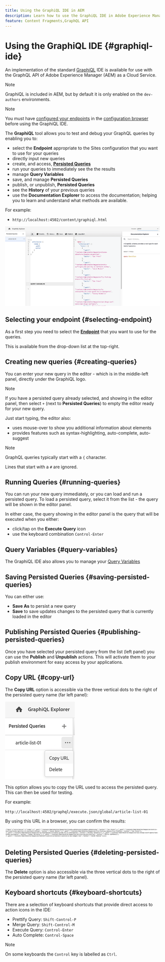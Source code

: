 ```yaml
---
title: Using the GraphiQL IDE in AEM
description: Learn how to use the GraphiQL IDE in Adobe Experience Manager.
feature: Content Fragments,GraphQL API
---
```


# Using the GraphiQL IDE {#graphiql-ide}

An implementation of the standard [GraphiQL](https://graphql.org/learn/serving-over-http/#graphiql) IDE is available for use with the GraphQL API of Adobe Experience Manager (AEM) as a Cloud Service. 

>[!NOTE]
>
>GraphiQL is included in AEM, but by default it is only enabled on the `dev-authors` environments.

>[!NOTE]
>You must have [configured your endpoints](/help/headless/graphql-api/graphql-endpoint.md) in the [configuration browser](/help/assets/content-fragments/content-fragments-configuration-browser.md) before using the GraphiQL IDE.


The **GraphiQL** tool allows you to test and debug your GraphQL queries by enabling you to:
* select the **Endpoint** appropriate to the Sites configuration that you want to use for your queries
* directly input new queries 
* create, and access, **[Persisted Queries](/help/headless/graphql-api/persisted-queries.md)**
* run your queries to immediately see the the results
* manage **Query Variables** 
* save, and manage **Persisted Queries**
* publish, or unpublish, **Persisted Queries**
* see the **History** of your previous queries
* use the **Documentation Explorer** to access the documentation; helping you to learn and understand what methods are available.

For example: 

* `http://localhost:4502/content/graphiql.html`

![GraphiQL Interface](assets/cfm-graphiql-interface.png "GraphiQL Interface")

## Selecting your endpoint {#selecting-endpoint}

As a first step you need to select the **[Endpoint](/help/headless/graphql-api/graphql-endpoint.md)** that you want to use for the queries. 

This is available from the drop-down list at the top-right.

## Creating new queries {#creating-queries}

You can enter your new query in the editor - which is in the middle-left panel, directly under the GraphiQL logo.

>[!NOTE]
>
>If you have a persisted query already selected, and showing in the editor panel, then select `+` (next to **Persisted Queries**) to empty the editor ready for your new query.

Just start typing, the editor also:

* uses mouse-over to show you additional information about elements
* provides features such as syntax-highlighting, auto-complete, auto-suggest

>[!NOTE]
>
>GraphQL queries typically start with a `{` character. 
>
>Lines that start with a `#` are ignored.

## Running Queries {#running-queries}

You can run your new query immediately, or you can load and run a persisted query. To load a persisted query, select it from the list - the query will be shown in the editor panel.

In either case, the query showing in the editor panel is the query that will be executed when you either:

* click/tap on the **Execute Query** icon
* use the keyboard combination `Control-Enter`

## Query Variables {#query-variables}

<!-- more details needed here? -->

The GraphiQL IDE also allows you to manage your [Query Variables](/help/headless/graphql-api/content-fragments.md#graphql-variables)

## Saving Persisted Queries {#saving-persisted-queries}

You can either use:

* **Save As** to persist a new query
* **Save** to save updates changes to the persisted query that is currently loaded in the editor

## Publishing Persisted Queries {#publishing-persisted-queries}

Once you have selected your persisted query from the list (left panel) you can use the **Publish** and **Unpublish** actions. This will activate them to your publish environment for easy access by your applications.

<!-- mention caching here? -->

## Copy URL {#copy-url}

The **Copy URL** option is accessible via the three vertical dots to the right of the persisted query name (far left panel):

![GraphiQL - Copy URL](assets/cfm-graphiql-persisted-query-options.png "GraphiQL - COpy URL")

This option allows you to copy the URL used to access the persisted query. This can then be used for testing.

For example:

`http://localhost:4502/graphql/execute.json/global/article-list-01`

By using this URL in a browser, you can confirm the results:

![GraphiQL - Copy URL](assets/cfm-graphiql-copy-url.png "GraphiQL - COpy URL")

<!-- to be continued -->

## Deleting Persisted Queries {#deleting-persisted-queries}

The **Delete** option is also accessible via the three vertical dots to the right of the persisted query name (far left panel).

## Keyboard shortcuts {#keyboard-shortcuts}

There are a selection of keyboard shortcuts that provide direct access to action icons in the IDE:

* Prettify Query:  `Shift-Control-P` 
* Merge Query:  `Shift-Control-M` 
* Execute Query:  `Control-Enter` 
* Auto Complete:  `Control-Space` 

>[!NOTE]
>
>On some keyboards the `Control` key is labelled as `Ctrl`.